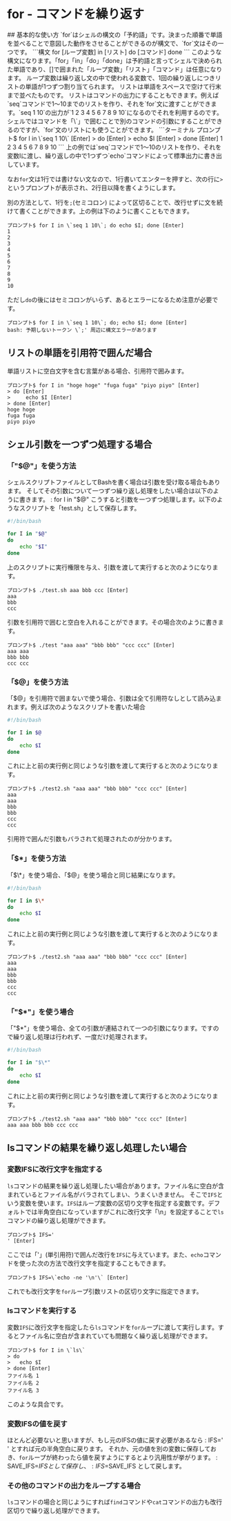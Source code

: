 # for - コマンドを繰り返す
<div class="outline"></div>
## 基本的な使い方
`for`はシェルの構文の「予約語」です。決まった順番で単語を並べることで意図した動作をさせることができるのが構文で、`for`文はその一つです。
```構文
for [ループ変数] in [リスト]
do
  [コマンド]
done
```
このような構文になります。「for」「in」「do」「done」は予約語と言ってシェルで決められた単語であり、[]で囲まれた「ループ変数」「リスト」「コマンド」は任意になります。
ループ変数は繰り返し文の中で使われる変数で、1回の繰り返しにつきリストの単語が1つずつ割り当てられます。
リストは単語をスペースで空けて行末まで並べたものです。
リストはコマンドの出力にすることもできます。例えば`seq`コマンドで1〜10までのリストを作り、それを`for`文に渡すことができます。`seq 1 10`の出力が`1 2 3 4 5 6 7 8 9 10`になるのでそれを利用するのです。
シェルではコマンドを「\`」で囲むことで別のコマンドの引数にすることができるのですが、`for`文のリストにも使うことができます。
```ターミナル
プロンプト$ for I in \`seq 1 10\` [Enter]
> do [Enter]
>    echo $I [Enter]
> done [Enter]
1
2
3
4
5
6
7
8
9
10
```
上の例では`seq`コマンドで1〜10のリストを作り、それを変数Iに渡し、繰り返しの中で1つずつ`echo`コマンドによって標準出力に書き出しています。

なお`for`文は1行では書けない文なので、1行書いてエンターを押すと、次の行に`> `というプロンプトが表示され、2行目以降を書くようにします。

別の方法として、1行を`;`(セミコロン) によって区切ることで、改行せずに文を続けて書くことができます。上の例は下のように書くこともできます。
```ターミナル
プロンプト$ for I in \`seq 1 10\`; do echo $I; done [Enter]
1
2
3
4
5
6
7
8
9
10
```
ただし`do`の後にはセミコロンがいらず、あるとエラーになるため注意が必要です。
```ターミナル
プロンプト$ for I in \`seq 1 10\`; do; echo $I; done [Enter]
bash: 予期しないトークン \`;' 周辺に構文エラーがあります
```
## リストの単語を引用符で囲んだ場合
単語リストに空白文字を含む言葉がある場合、引用符で囲みます。
```ターミナル
プロンプト$ for I in "hoge hoge" "fuga fuga" "piyo piyo" [Enter]
> do [Enter]
>     echo $I [Enter]
> done [Enter]
hoge hoge
fuga fuga
piyo piyo
```
## シェル引数を一つずつ処理する場合
### 「"$@"」を使う方法
シェルスクリプトファイルとしてBashを書く場合は引数を受け取る場合もあります。
そしてその引数について一つずつ繰り返し処理をしたい場合は以下のように書きます。
: for I in "$@"
こうすると引数を一つずつ処理します。以下のようなスクリプトを「test.sh」として保存します。
```test.sh
#!/bin/bash

for I in "$@"
do
    echo "$I"
done
```
上のスクリプトに実行権限を与え、引数を渡して実行すると次のようになります。
```ターミナル
プロンプト$ ./test.sh aaa bbb ccc [Enter]
aaa
bbb
ccc
```
引数を引用符で囲むと空白を入れることができます。その場合次のように書きます。
```ターミナル
プロンプト$ ./test "aaa aaa" "bbb bbb" "ccc ccc" [Enter]
aaa aaa
bbb bbb
ccc ccc
```
### 「$@」を使う方法
「$@」を引用符で囲まないで使う場合、引数は全て引用符なしとして読み込まれます。例えば次のようなスクリプトを書いた場合
```test2.sh
#!/bin/bash

for I in $@
do
    echo $I
done
```
これに上と前の実行例と同じような引数を渡して実行すると次のようになります。
```ターミナル
プロンプト$ ./test2.sh "aaa aaa" "bbb bbb" "ccc ccc" [Enter]
aaa
aaa
bbb
bbb
ccc
ccc
```
引用符で囲んだ引数もバラされて処理されたのが分かります。
### 「$\*」を使う方法
「$\*」を使う場合、「$@」を使う場合と同じ結果になります。
```test2.sh
#!/bin/bash

for I in $\*
do
    echo $I
done
```
これに上と前の実行例と同じような引数を渡して実行すると次のようになります。
```ターミナル
プロンプト$ ./test2.sh "aaa aaa" "bbb bbb" "ccc ccc" [Enter]
aaa
aaa
bbb
bbb
ccc
ccc
```
### 「"$\*"」を使う場合
「"$\*"」を使う場合、全ての引数が連結されて一つの引数になります。ですので繰り返し処理は行われず、一度だけ処理されます。
```test2.sh
#!/bin/bash

for I in "$\*"
do
    echo $I
done
```
これに上と前の実行例と同じような引数を渡して実行すると次のようになります。
```ターミナル
プロンプト$ ./test2.sh "aaa aaa" "bbb bbb" "ccc ccc" [Enter]
aaa aaa bbb bbb ccc ccc
```
## lsコマンドの結果を繰り返し処理したい場合
### 変数IFSに改行文字を指定する
`ls`コマンドの結果を繰り返し処理したい場合があります。ファイル名に空白が含まれているとファイル名がバラされてしまい、うまくいきません。
そこで`IFS`という変数を使います。`IFS`はループ変数の区切り文字を指定する変数です。デフォルトでは半角空白になっていますがこれに改行文字「\n」を設定することで`ls`コマンドの繰り返し処理ができます。
```ターミナル
プロンプト$ IFS='
' [Enter]
```
ここでは「'」(単引用符)で囲んだ改行を`IFS`に与えています。また、`echo`コマンドを使った次の方法で改行文字を指定することもできます。
```ターミナル
プロンプト$ IFS=\`echo -ne '\n'\` [Enter]
```
これでも改行文字を`for`ループ引数リストの区切り文字に指定できます。
### lsコマンドを実行する
変数`IFS`に改行文字を指定したら`ls`コマンドを`for`ループに渡して実行します。するとファイル名に空白が含まれていても問題なく繰り返し処理ができます。
```ターミナル
プロンプト$ for I in \`ls\`
> do
>   echo $I
> done [Enter]
ファイル名 1
ファイル名 2
ファイル名 3
```
このような具合です。
### 変数IFSの値を戻す
ほとんど必要ないと思いますが、もし元のIFSの値に戻す必要があるなら
: IFS=' '
とすれば元の半角空白に戻ります。
それか、元の値を別の変数に保存しておき、`for`ループが終わったら値を戻すようにするとより汎用性が挙がります。
: SAVE_IFS=$IFS
として保存し、
: IFS=$SAVE_IFS
として戻します。
### その他のコマンドの出力をループする場合
`ls`コマンドの場合と同じようにすれば`find`コマンドや`cat`コマンドの出力も改行区切りで繰り返し処理ができます。




